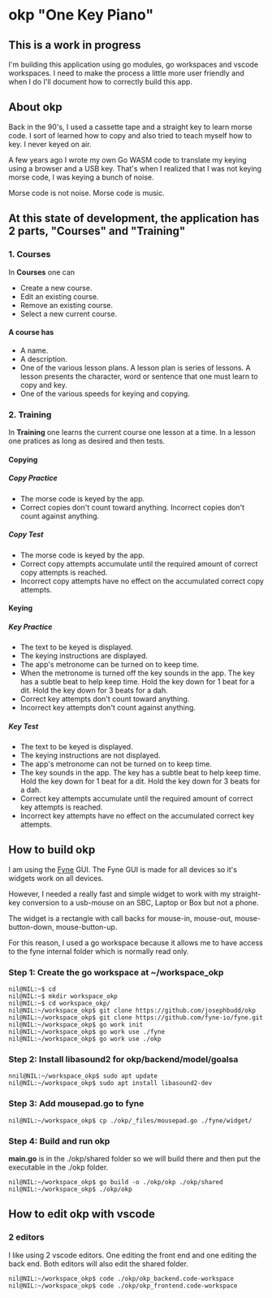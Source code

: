 # okp "One Key Piano"

## This is a work in progress

I'm building this application using go modules, go workspaces and vscode workspaces. I need to make the process a little more user friendly and when I do I'll document how to correctly build this app.

## About okp

Back in the 90's, I used a cassette tape and a straight key to learn morse code. I sort of learned how to copy and also tried to teach myself how to key. I never keyed on air.

A few years ago I wrote my own Go WASM code to translate my keying using a browser and a USB key. That's when I realized that I was not keying morse code, I was keying a bunch of noise.

Morse code is not noise. Morse code is music.

## At this state of development, the application has 2 parts, "Courses" and "Training"

### 1. Courses

In **Courses** one can

* Create a new course.
* Edit an existing course.
* Remove an existing course.
* Select a new current course.

#### A course has

* A name.
* A description.
* One of the various lesson plans. A lesson plan is series of lessons. A lesson presents the character, word or sentence that one must learn to copy and key.
* One of the various speeds for keying and copying.

### 2. Training

In **Training** one learns the current course one lesson at a time. In a lesson one pratices as long as desired and then tests.

#### Copying

##### Copy Practice

* The morse code is keyed by the app.
* Correct copies don't count toward anything. Incorrect copies don't count against anything.

##### Copy Test

* The morse code is keyed by the app.
* Correct copy attempts accumulate until the required amount of correct copy attempts is reached.
* Incorrect copy attempts have no effect on the accumulated correct copy attempts.

#### Keying

##### Key Practice

* The text to be keyed is displayed.
* The keying instructions are displayed.
* The app's metronome can be turned on to keep time.
* When the metronome is turned off the key sounds in the app. The key has a subtle beat to help keep time. Hold the key down for 1 beat for a dit. Hold the key down for 3 beats for a dah.
* Correct key attempts don't count toward anything.
* Incorrect key attempts don't count against anything.

##### Key Test

* The text to be keyed is displayed.
* The keying instructions are not displayed.
* The app's metronome can not be turned on to keep time.
* The key sounds in the app. The key has a subtle beat to help keep time. Hold the key down for 1 beat for a dit. Hold the key down for 3 beats for a dah.
* Correct key attempts accumulate until the required amount of correct key attempts is reached.
* Incorrect key attempts have no effect on the accumulated correct key attempts.

## How to build okp

I am using the [Fyne](https://fyne.io/) GUI. The Fyne GUI is made for all devices so it's widgets work on all devices.

However, I needed a really fast and simple widget to work with my straight-key conversion to a usb-mouse on an SBC, Laptop or Box but not a phone.

The widget is a rectangle with call backs for mouse-in, mouse-out, mouse-button-down, mouse-button-up.

For this reason, I used a go workspace because it allows me to have access to the fyne internal folder which is normally read only.

### Step 1: Create the go workspace at ~/workspace_okp

```shell
nil@NIL:~$ cd
nil@NIL:~$ mkdir workspace_okp
nil@NIL:~$ cd workspace_okp/
nil@NIL:~/workspace_okp$ git clone https://github.com/josephbudd/okp
nil@NIL:~/workspace_okp$ git clone https://github.com/fyne-io/fyne.git
nil@NIL:~/workspace_okp$ go work init
nil@NIL:~/workspace_okp$ go work use ./fyne
nil@NIL:~/workspace_okp$ go work use ./okp
```

### Step 2: Install libasound2 for okp/backend/model/goalsa

```shell
nnil@NIL:~/workspace_okp$ sudo apt update
nil@NIL:~/workspace_okp$ sudo apt install libasound2-dev
```

### Step 3: Add mousepad.go to fyne

```shell
nil@NIL:~/workspace_okp$ cp ./okp/_files/mousepad.go ./fyne/widget/
```

### Step 4: Build and run okp

**main.go** is in the ./okp/shared folder so we will build there and then put the executable in the ./okp folder.

```shell
nil@NIL:~/workspace_okp$ go build -o ./okp/okp ./okp/shared
nil@NIL:~/workspace_okp$ ./okp/okp
```

## How to edit okp with vscode

### 2 editors

I like using 2 vscode editors. One editing the front end and one editing the back end. Both editors will also edit the shared folder.


```shell
nil@NIL:~/workspace_okp$ code ./okp/okp_backend.code-workspace 
nil@NIL:~/workspace_okp$ code ./okp/okp_frontend.code-workspace 
```


